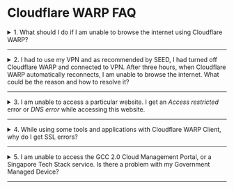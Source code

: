 # Cloudflare WARP FAQ

<details>
<summary>1. What should I do if I am unable to browse the internet using Cloudflare WARP?</summary>

Check if you are connected to any VPN. If you are still connected to your VPN, you may not be able to access the internet as it conflicts with your DNS resolver configuration. To resolve this, disconnect from your VPN and make sure only Cloudflare WARP is connected.

</details>
     <hr />
<details><summary>2. I had to use my VPN and as recommended by SEED, I had turned off Cloudflare WARP and connected to VPN. After three hours, when Cloudflare WARP automatically reconnects, I am unable to browse the internet. What could be the reason and how to resolve it?</summary>

If you disconnect Cloudflare WARP on your device, it gets automatically reconnected after three hours. At that time, if you are still connected to your VPN, you may not be able to access the internet as it conflicts with your DNS resolver configuration.

To resolve this, disconnect the device from your WiFi and reconnect it to your WiFi to reset the DNS resolver settings or restart your device.

In addition, make sure the VPN configuration does not route all traffic and DNS queries to the VPN server. Our recommendation is not to turn on WARP and the VPN at the same time.

</details>
     <hr />

<details>
<summary>3. I am unable to access a particular website. I get an <em>Access restricted</em> error or <em>DNS error</em> while accessing this website.</summary>

The following can cause this issue:

- Gateway may have blocked these sites as WARP works with Cloudflare Gateway to block websites that are identified as malware sources or a security risk as per our security policy.

- DNS resolution for the website may fail because of WARP and Gateway.

*To resolve gateway issues for trusted sites* :

1. Turn off WARP.
2. Ensure Microsoft Defender is running to protect your device against malware.

?> Note WARP connection will automatically reconnect after three hours.

*To resolve DNS error for your device* :

<details><summary>macOS</summary>

1. Go to **Apple** menu > **System Preferences** > **Network**.

![network](../images/resolve-dns-error-macos/network.png)


2. Select **Wi-Fi** from the left pane and click **Advanced**.

?> If the lock icon at the lower left appears locked, click it to unlock the preference pane.

![wifi](../images/resolve-dns-error-macos/wifi.png)

3. Go to the **DNS tab** and click the plus icon.

<kbd>![DNS](../images/resolve-dns-error-macos/advanced-dns.png)

4. Enter 1.1.1.1 and click the plus icon again.

![DNS1](../images/resolve-dns-error-macos/dns-1.png)

5. Enter 1.0.0.1 and click **OK**.

![DNS2](../images/resolve-dns-error-macos/dns-2.png)

6. Click **Apply**

![apply DNS changes](../images/resolve-dns-error-macos/apply-dns-changes.png)

7. Restart your browser and verify if you can access the SEED-trusted websites such as GCC 2.0 CMP and any secured public website.
8. If you still cannot access SEED-trusted websites, raise a [Support Request][raise-support-request].
</details><br>

<details><summary>Windows</summary>

1. Select **Start** > **Settings** > **Network & Internet**.

![change-adapter-options](../images/resolve-dns-error-windows/change-adapter-options.png)

2. In the **Status** page, under **Advanced network settings** , select **Change adapter options**. The **Network Connections** page is displayed.
3. Right-click **Wi-Fi** and select **Properties**.

![wifi-properties](../images/resolve-dns-error-windows/wifi-properties.png)

4. Select **Internet Protocol Version 4(TCP/IPv4)** and click **Properties**.

![ipv4](../images/resolve-dns-error-windows/ipv4.png)

5. In the **General** tab, select **Use the following DNS server addresses**.

![existing-dns-server-address](../images/resolve-dns-error-windows/existing-dns-server-address.png)

?> Note down your existing settings for future reference.

6. Enter **1.1.1.1** as **Preferred DNS server** and **1.0.0.1** as **Alternate DNS server** addresses.

![new-dns-server-address](../images/resolve-dns-error-windows/new-dns-server-address.png)

7. Click **OK** and exit the window.
8. Restart your browser and verify if you can access the SEED-trusted websites such as GCC 2.0 CMP and any secured public website.
9. If you still cannot access SEED-trusted websites, raise a [support-request][raise-support-request].

</details>
</details>
     <hr />

<details>
<summary>4. While using some tools and applications with Cloudflare WARP Client, why do I get SSL errors?</summary>

Your tool or application may be using a certificate store that is separate from the trusted root certificate store of your system.

  1. Download the Cloudflare CA certificate to your root system store(s) from the [Cloudflare documentation page][install-cloudflare-cert-operating-system].
  2. Refer to your CLI tool documentation and configure it to trust the Cloudflare root certificate.
  3. You can also refer to the following links for instructions to configure your tool or application:
     * [Our instructions for commonly used CLI tools across Singapore
       Government developers](configuration-of-common-developer-cli-tools-with-cloudflare-warp), or
     * [Cloudflare instructions for configuring commonly used developer CLI
       tools][install-cloudflare-cert-applications].

</details>
<hr />

<details>
<summary>5.  I am unable to access the GCC 2.0 Cloud Management Portal, or a Singapore Tech Stack service. Is there a problem with my Government Managed Device?</summary>

If you are unable to access the GCC 2.0 CMP or a SGTS service, confirm the following. If your answer is "Yes" for all these queries, raise an [incident support request](raise-an-incident-support-request).

*Confirm the following* :
1. If you have received the successfully onboarded email from DEEP.
2. If you are using only the [supported browsers](best-practices).
3. Ensure that Cloudflare WARP client is updated to the latest version and is connected. Go to Cloudflare WARP **Settings**, and ensure that **Gateway with WARP** is selected.
4. If Tanium is listed in the **Start** menu for Windows and in **Finder** > **Applications** for macOS.
5. If your device operating system is updated to the latest version.
6. If Defender is up-to-date and in the running state.
7. If your TechPass account has the required permissions to access the GCC 2.0 CMP or a particular SGTS service.

In addition, make sure the VPN configuration does not route all traffic
and DNS queries to the VPN server. Our recommendation is not to turn on
WARP and the VPN at the same time.

If you are still having issues accessing the GCC 2.0 CMP or SGTS
service, raise a [Support Request][raise-support-request].

</details>
<hr />



[raise-support-request]: raise-an-incident-support-request.md
[install-cloudflare-cert-operating-system]: https://developers.cloudflare.com/cloudflare-one/connections/connect-devices/warp/install-cloudflare-cert/#add-the-certificate-to-your-system
[config-cli-tools-with-warp]: configuration-of-common-developer-cli-tools-with-cloudflare-warp.md
[install-cloudflare-cert-applications]: https://developers.cloudflare.com/cloudflare-one/connections/connect-devices/warp/install-cloudflare-cert/#adding-to-applications

